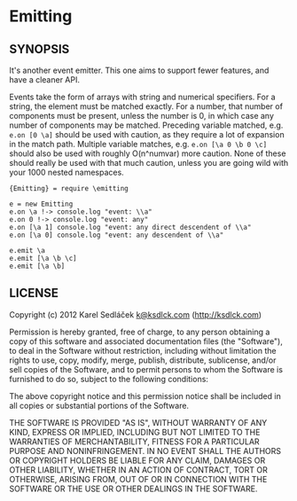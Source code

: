 Emitting
========

SYNOPSIS
--------

It's another event emitter.
This one aims to support fewer features, and have a cleaner API.

Events take the form of arrays with string and numerical specifiers.
For a string, the element must be matched exactly.
For a number, that number of components must be present, unless the number is 0, in which case any number of components may be matched.
Preceding variable matched, e.g. `e.on [0 \a]` should be used with caution, as they require a lot of expansion in the match path.
Multiple variable matches, e.g. `e.on [\a 0 \b 0 \c]` should also be used with roughly O(n^numvar) more caution.
None of these should really be used with that much caution, unless you are going wild with your 1000 nested namespaces.

    {Emitting} = require \emitting

    e = new Emitting
    e.on \a !-> console.log "event: \\a"
    e.on 0 !-> console.log "event: any"
    e.on [\a 1] console.log "event: any direct descendent of \\a"
    e.on [\a 0] console.log "event: any descendent of \\a"

    e.emit \a
    e.emit [\a \b \c]
    e.emit [\a \b]

LICENSE
-------

Copyright (c) 2012 Karel Sedláček <k@ksdlck.com> (http://ksdlck.com)

Permission is hereby granted, free of charge, to any person obtaining a copy of this software and associated documentation files (the "Software"), to deal in the Software without restriction, including without limitation the rights to use, copy, modify, merge, publish, distribute, sublicense, and/or sell copies of the Software, and to permit persons to whom the Software is furnished to do so, subject to the following conditions:

The above copyright notice and this permission notice shall be included in all copies or substantial portions of the Software.

THE SOFTWARE IS PROVIDED "AS IS", WITHOUT WARRANTY OF ANY KIND, EXPRESS OR IMPLIED, INCLUDING BUT NOT LIMITED TO THE WARRANTIES OF MERCHANTABILITY, FITNESS FOR A PARTICULAR PURPOSE AND NONINFRINGEMENT. IN NO EVENT SHALL THE AUTHORS OR COPYRIGHT HOLDERS BE LIABLE FOR ANY CLAIM, DAMAGES OR OTHER LIABILITY, WHETHER IN AN ACTION OF CONTRACT, TORT OR OTHERWISE, ARISING FROM, OUT OF OR IN CONNECTION WITH THE SOFTWARE OR THE USE OR OTHER DEALINGS IN THE SOFTWARE.
